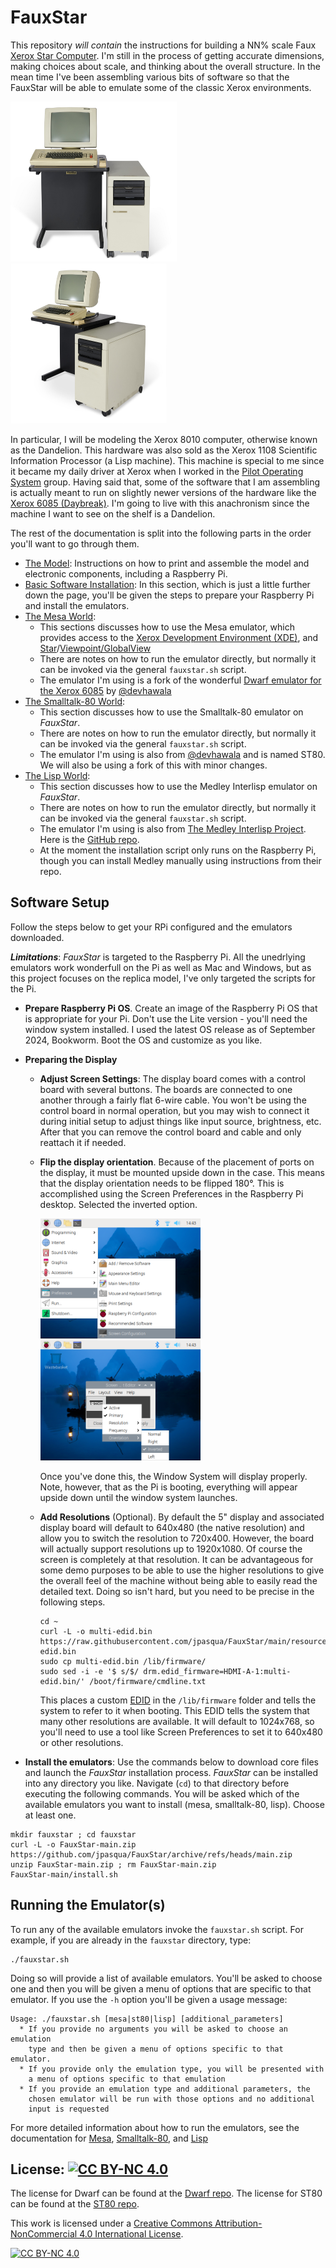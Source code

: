 # FauxStar

This repository *will contain* the instructions for building a NN% scale Faux [Xerox Star Computer](https://en.wikipedia.org/wiki/Xerox_Star). I'm still in the process of getting accurate dimensions, making choices about scale, and thinking about the overall structure. In the mean time I've been assembling various bits of software so that the FauxStar will be able to emulate some of the classic Xerox environments.

[<img src="images/XeroxDandelionFront.jpg" height="256">](images/XeroxDandelionFront.jpg)
[<img src="images/XeroxDandelionOblique.jpg" height="256">](images/XeroxDandelionOblique.jpg)

In particular, I will be modeling the Xerox 8010 computer, otherwise known as the Dandelion. This hardware was also sold as the Xerox 1108 Scientific Information Processor (a Lisp machine). This machine is special to me since it became my daily driver at Xerox when I worked in the [Pilot Operating System](https://en.wikipedia.org/wiki/Pilot_(operating_system)) group. Having said that, some of the software that I am assembling is actually meant to run on slightly newer versions of the hardware like the [Xerox 6085 (Daybreak)](https://en.wikipedia.org/wiki/Xerox_Daybreak). I'm going to live with this anachronism since the machine I want to see on the shelf is a Dandelion.

The rest of the documentation is split into the following parts in the order you'll want to go through them.

* [The Model](FauxStar_model.md): Instructions on how to print and assemble the model and electronic components, including a Raspberry Pi.
* [Basic Software Installation](): In this section, which is just a little further down the page, you'll be given the steps to prepare your Raspberry Pi and install the emulators. 
* [The Mesa World](FauxStar_Mesa.md):
	* This sections discusses how to use the Mesa emulator, which provides access to the [Xerox Development Environment (XDE)](https://web.archive.org/web/20041204132344/http://www.apearson.f2s.com/xde.html), and [Star](https://en.wikipedia.org/wiki/Xerox_Star#User_interface)/[Viewpoint/GlobalView](https://en.wikipedia.org/wiki/GlobalView)
	* There are notes on how to run the emulator directly, but normally it can be invoked via the general `fauxstar.sh` script.
	* The emulator I'm using is a fork of the wonderful [Dwarf emulator for the Xerox 6085](https://github.com/devhawala/dwarf) by [@devhawala](https://github.com/devhawala) 
* [The Smalltalk-80 World](FauxStar_ST80.md):
	* This section discusses how to use the Smalltalk-80 emulator on *FauxStar*.
	* There are notes on how to run the emulator directly, but normally it can be invoked via the general `fauxstar.sh` script.
	* The emulator I'm using is also from [@devhawala](https://github.com/devhawala) and is named ST80. We will also be using a fork of this with minor changes. 
* [The Lisp World](FauxStar_Lisp.md):
	* This section discusses how to use the Medley Interlisp emulator on *FauxStar*.
	* There are notes on how to run the emulator directly, but normally it can be invoked via the general `fauxstar.sh` script.
	* The emulator I'm using is also from [The Medley Interlisp Project](https://interlisp.org). Here is the [GitHub repo](https://github.com/Interlisp/medley).
	* At the moment the installation script only runs on the Raspberry Pi, though you can install Medley manually using instructions from their repo.

## Software Setup

Follow the steps below to get your RPi configured and the emulators downloaded.

***Limitations***: *FauxStar* is targeted to the Raspberry Pi. All the unedrlying emulators work wonderfull on the Pi as well as Mac and Windows, but as this project focuses on the replica model, I've only targeted the scripts for the Pi.

* **Prepare Raspberry Pi OS**. Create an image of the Raspberry Pi OS that is appropriate for your Pi. Don't use the Lite version - you'll need the window system installed. I used the latest OS release as of September 2024, Bookworm. Boot the OS and customize as you like.
* **Preparing the Display**
	* **Adjust Screen Settings**: The display board comes with a control board with several buttons. The boards are connected to one another through a fairly flat 6-wire cable. You won't be using the control board in normal operation, but you may wish to connect it during initial setup to adjust things like input source, brightness, etc. After that you can remove the control board and cable and only reattach it if needed.
	* **Flip the display orientation**. Because of the placement of ports on the display, it must be mounted upside down in the case. This means that the display orientation needs to be flipped 180&deg;. This is accomplished using the Screen Preferences in the Raspberry Pi desktop. Selected the inverted option.

		[<img src="images/SW/ScrPrefs.png" width="256">](images/SW/ScrPrefs.png)
		[<img src="images/SW/Inverted.png" width="256">](images/SW/Inverted.png)

  		Once you've done this, the Window System will display properly. Note, however, that as the Pi is booting, everything will appear upside down until the window system launches.
	* **Add Resolutions** (Optional). By default the 5" display and associated display board will default to 640x480 (the native resolution) and allow you to switch the resolution to 720x400. However, the board will actually support resolutions up to 1920x1080. Of course the screen is completely at that resolution. It can be advantageous for some demo purposes to be able to use the higher resolutions to give the overall feel of the machine without being able to easily read the detailed text. Doing so isn't hard, but you need to be precise in the following steps.
	
		```
		cd ~
		curl -L -o multi-edid.bin https://raw.githubusercontent.com/jpasqua/FauxStar/main/resources/multi-edid.bin
		sudo cp multi-edid.bin /lib/firmware/
		sudo sed -i -e '$ s/$/ drm.edid_firmware=HDMI-A-1:multi-edid.bin/' /boot/firmware/cmdline.txt
		```
		
		This places a custom [EDID](https://en.wikipedia.org/wiki/Extended_Display_Identification_Data) in the `/lib/firmware` folder and tells the system to refer to it when booting. This EDID tells the system that many other resolutions are available. It will default to 1024x768, so you'll need to use a tool like Screen Preferences to set it to 640x480 or other resolutions.
	
* **Install the emulators**: Use the commands below to download core files and launch the *FauxStar* installation process. *FauxStar* can be installed into any directory you like. Navigate (`cd`) to that directory before executing the following commands. You will be asked which of the available emulators you want to install (mesa, smalltalk-80, lisp). Choose at least one.

```
mkdir fauxstar ; cd fauxstar
curl -L -o FauxStar-main.zip https://github.com/jpasqua/FauxStar/archive/refs/heads/main.zip
unzip FauxStar-main.zip ; rm FauxStar-main.zip
FauxStar-main/install.sh
```

## Running the Emulator(s)

To run any of the available emulators invoke the `fauxstar.sh` script. For example, if you are already in the `fauxstar` directory, type:

```
./fauxstar.sh
```

Doing so will provide a list of available emulators. You'll be asked to choose one and then you will be given a menu of options that are specific to that emulator. If you use the `-h` option you'll be given a usage message:

```
Usage: ./fauxstar.sh [mesa|st80|lisp] [additional_parameters]
  * If you provide no arguments you will be asked to choose an emulation
    type and then be given a menu of options specific to that emulator.
  * If you provide only the emulation type, you will be presented with
    a menu of options specific to that emulation
  * If you provide an emulation type and additional parameters, the
    chosen emulator will be run with those options and no additional
    input is requested
```

For more detailed information about how to run the emulators, see the documentation for [Mesa](FauxStar_Mesa.md#usage), [Smalltalk-80](FauxStar_ST80.md#usage), and [Lisp](FauxStar_Lisp.md#usage)


## License: [![CC BY-NC 4.0][cc-by-nc-shield]][cc-by-nc]

The license for Dwarf can be found at the [Dwarf repo](https://github.com/devhawala/dwarf).
The license for ST80 can be found at the [ST80 repo](https://github.com/devhawala/ST80).

This work is licensed under a
[Creative Commons Attribution-NonCommercial 4.0 International License][cc-by-nc].

[![CC BY-NC 4.0][cc-by-nc-image]][cc-by-nc]

[cc-by-nc]: https://creativecommons.org/licenses/by-nc/4.0/
[cc-by-nc-image]: https://licensebuttons.net/l/by-nc/4.0/88x31.png
[cc-by-nc-shield]: https://img.shields.io/badge/License-CC%20BY--NC%204.0-lightgrey.svg


